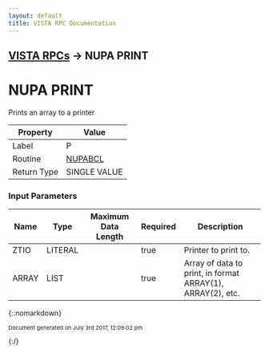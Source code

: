 ```yaml
---
layout: default
title: VISTA RPC Documentation
---
```


## [VISTA RPCs](TableOfContents) &#8594; NUPA PRINT
# NUPA PRINT

Prints an array to a printer

Property | Value
--- | ---
Label | P
Routine | [NUPABCL](http://code.osehra.org/dox/Routine_NUPABCL_source.html)
Return Type | SINGLE VALUE


### Input Parameters

Name | Type | Maximum Data Length | Required | Description
--- | --- | --- | --- | ---
ZTIO | LITERAL |  | true | Printer to print to.
ARRAY | LIST |  | true | Array of data to print, in format  ARRAY(1), ARRAY(2), etc.



{::nomarkdown} <br/><p style="font-size: 11px">Document generated on July 3rd 2017, 12:09:02 pm</p>{:/}